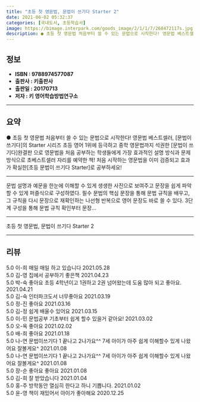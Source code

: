 ```yaml
---
title: "초등 첫 영문법, 문법이 쓰기다 Starter 2"
date: 2021-06-02 05:32:37
categories: [국내도서, 초등학습서]
image: https://bimage.interpark.com/goods_image/2/1/1/7/268472117s.jpg
description: ● 초등 첫 영문법 처음부터 쓸 수 있는 문법으로 시작한다! 영문법 베스트셀러, [문법이 쓰기다]의 Starter 시리즈 초등 영어 1위에 등극하고 중학 영문법까지 석권한 [문법이 쓰기다]완결판 으로 영문법을 처음 공부하는 학생들에게 가장 효과적인 설명 방식과 문제 방식으로 초베스트셀
---
```


## **정보**

- **ISBN : 9788974577087**
- **출판사 : 키출판사**
- **출판일 : 20170713**
- **저자 : 키 영어학습방법연구소**

------



## **요약**

●  초등 첫 영문법 처음부터 쓸 수 있는 문법으로 시작한다! 영문법 베스트셀러, [문법이 쓰기다]의 Starter 시리즈 초등 영어 1위에 등극하고 중학 영문법까지 석권한 [문법이 쓰기다]완결판 으로 영문법을 처음 공부하는 학생들에게 가장 효과적인 설명 방식과 문제 방식으로 초베스트셀러 자리를 예약한 책! 처음 시작하는 영문법을 이미 검증되고 효과가 확실한[초등 문법이 쓰기다 Starter]로 공부하세요!

------

문법 설명과 예문을 한눈에 이해할 수 있게 생생한 사진으로 보여주고 문장을 쉽게 파악할 수 있게 퍼즐식으로 구성하였다. 필수 문법의 핵심 문장을 통해 문법 규칙을 배우고, 그 규칙을 다시 문장으로 재확인하는 나선형 반복으로 영어 문장도 바로 쓸 수 있다. 3단계 구성을 통해 문법 규칙 확인부터 문장... 

------


초등 첫 영문법, 문법이 쓰기다 Starter 2 

------


## **리뷰** 

5.0 이-희 매일 매일 하고 있습니다 2021.05.28 <br/>5.0 김-영 집에서 공부하기 좋은책 2021.04.23 <br/>5.0 박-숙 좋아요
초등 4학년이고 1권하고 2권 넘어왔는데
도움 많아 되고 좋아요. 2021.04.21 <br/>5.0 김-숙 인터파크도서 너무좋아요 2021.03.19 <br/>5.0 정-진 좋아요 2021.03.16 <br/>5.0 김-정 쉽게 배울수 있어요 2021.03.15 <br/>5.0 이-민 문법공부 기초부터 쉽게 할수 있을거 같아요! 2021.03.02 <br/>5.0 오-옥 좋아요 2021.02.02 <br/>5.0 배-희 좋아요 2021.01.18 <br/>5.0 나-연 문법이쓰기다 1 끝나고 2나가요^^ 7세 아이가 아주 쉽게 이해할수 있게 나왔어요 잘볼게요^ 2021.01.08 <br/>5.0 나-연 문법이쓰기다 1 끝나고 2나가요^^ 7세 아이가 아주 쉽게 이해할수 있게 나왔어요 잘볼게요^ 2021.01.08 <br/>5.0 장-순 좋아요 좋아요  2021.01.08 <br/>5.0 김-희 잘 받았습니다 2021.01.04 <br/>5.0 홍-주 방학동안 열심히 한다고 하니 기쁩니다.  2021.01.02 <br/>5.0 윤-영 책이 재밌어서 아이가 좋아해요 2020.12.25 <br/>